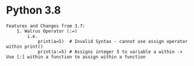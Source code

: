 # Python 3.8

	Features and Changes from 3.7:
		1. Walrus Operator (:=)
			i.e.
				print(a=5)  # Invalid Syntax - cannot use assign operator within print()
				print(a:=5) # Assigns integer 5 to variable a within -> Use [:] within a function to assign within a function

